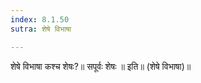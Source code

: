 ```yaml
---
index: 8.1.50
sutra: शेषे विभाषा

---
```

शेषे विभाषा कश्च शेषः?॥ सपूर्वः शेषः ॥ इति॥ (शेषे विभाषा)॥